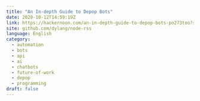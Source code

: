 ```yaml
---
title: "An In-depth Guide to Depop Bots"
date: 2020-10-12T14:59:19Z
link: https://hackernoon.com/an-in-depth-guide-to-depop-bots-po273too?source=rss&utm_medium=RSS&utm_source=news.12bit.vn
site: github.com/dylang/node-rss
language: English
category:
  - automation
  - bots
  - api
  - ai
  - chatbots
  - future-of-work
  - depop
  - programming
draft: false
---
```

